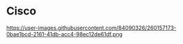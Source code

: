 # Cisco
https://user-images.githubusercontent.com/84090326/260157173-0bae1bcd-2161-41db-acc4-98ec12de61df.png
